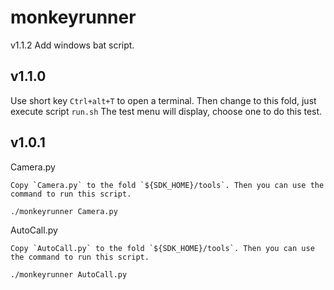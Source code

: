 monkeyrunner
============
v1.1.2
Add windows bat script.

v1.1.0
------------
Use short key `Ctrl+alt+T` to open a terminal. Then change to this fold, just execute script `run.sh`
The test menu will display, choose one to do this test.


v1.0.1
------------
Camera.py

	Copy `Camera.py` to the fold `${SDK_HOME}/tools`. Then you can use the command to run this script.

`./monkeyrunner Camera.py`


AutoCall.py

	Copy `AutoCall.py` to the fold `${SDK_HOME}/tools`. Then you can use the command to run this script.

`./monkeyrunner AutoCall.py`
